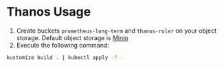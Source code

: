 # Thanos Usage
1. Create buckets `prometheus-long-term` and `thanos-ruler` on your object storage. Default object storage is [Minio](https://github.com/minghsu0107/kustomize-manifests/tree/main/app/minio)
2. Execute the following command:

```bash
kustomize build . | kubectl apply -f -
```
